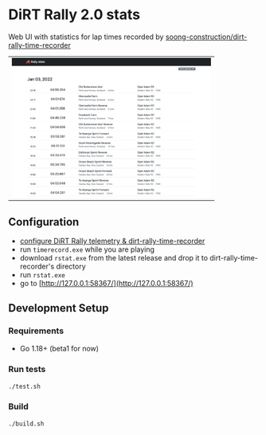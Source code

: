 # DiRT Rally 2.0 stats

Web UI with statistics for lap times recorded by
[soong-construction/dirt-rally-time-recorder](https://github.com/soong-construction/dirt-rally-time-recorder)

<table>
<tr>
<td><a href="docs/screens/by-day.png?raw=true" target="_blank"><img src="docs/screens/by-day.png" width="400" height="280" /></a></td>
</tr>
</table>

## Configuration

* [configure DiRT Rally telemetry & dirt-rally-time-recorder](https://github.com/soong-construction/dirt-rally-time-recorder#configuration)
* run `timerecord.exe` while you are playing
* download `rstat.exe` from the latest release and drop it to dirt-rally-time-recorder's directory
* run `rstat.exe`
* go to [http://127.0.0.1:58367/](http://127.0.0.1:58367/)

## Development Setup

### Requirements

* Go 1.18+ (beta1 for now)

### Run tests

```
./test.sh
```

### Build

```
./build.sh
```
